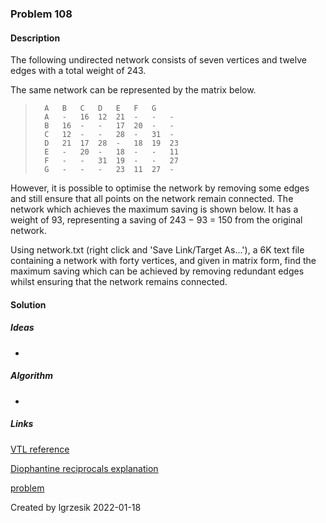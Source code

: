 
### Problem 108

#### Description
The following undirected network consists of seven vertices and twelve edges with a total weight of 243.


The same network can be represented by the matrix below.

>     	A	B	C	D	E	F	G
>       A	-	16	12	21	-	-	-
>       B	16	-	-	17	20	-	-
>       C	12	-	-	28	-	31	-
>       D	21	17	28	-	18	19	23
>       E	-	20	-	18	-	-	11
>       F	-	-	31	19	-	-	27
>       G	-	-	-	23	11	27	-
However, it is possible to optimise the network by removing some edges and still ensure that all points on the network remain connected. The network which achieves the maximum saving is shown below. It has a weight of 93, representing a saving of 243 − 93 = 150 from the original network.


Using network.txt (right click and 'Save Link/Target As...'), a 6K text file containing a network with forty vertices, and given in matrix form, find the maximum saving which can be achieved by removing redundant edges whilst ensuring that the network remains connected.
#### Solution

##### Ideas
* 

##### Algorithm
*

##### Links
[VTL reference](http://velocity.apache.org/engine/1.7/vtl-reference.html)

[Diophantine reciprocals explanation](http://www.cut-the-knot.org/arithmetic/ShortEquationInReciprocals.shtml#solution)

[problem](https://projecteuler.net/problem=107)

Created by lgrzesik 2022-01-18
